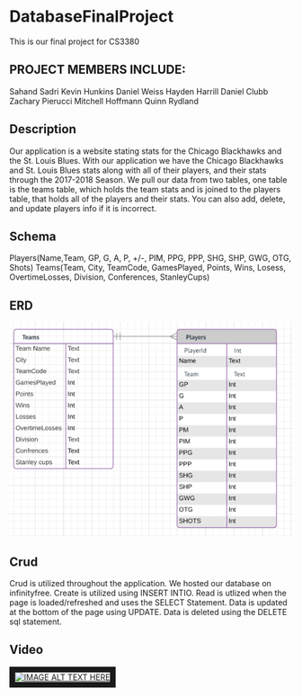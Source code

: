 # DatabaseFinalProject
This is our final project for CS3380 

## PROJECT MEMBERS INCLUDE:
Sahand Sadri
Kevin Hunkins
Daniel Weiss
Hayden Harrill
Daniel Clubb
Zachary Pierucci
Mitchell Hoffmann
Quinn Rydland

## Description
Our application is a website stating stats for the Chicago Blackhawks and the St. Louis Blues. With our application we have the Chicago Blackhawks and St. Louis Blues stats along with all of their players, and their stats through the 2017-2018 Season. We pull our data from two tables, one table is the teams table, which holds the team stats and is joined to the players table, that holds all of the players and their stats. You can also add, delete, and update players info if it is incorrect. 

## Schema
Players(Name,Team, GP, G, A, P, +/-, PIM, PPG, PPP, SHG, SHP, GWG, OTG, Shots)
Teams(Team, City, TeamCode, GamesPlayed, Points, Wins, Losess, OvertimeLosses, Division, Conferences, StanleyCups)

## ERD

![erd of database](https://github.com/sahandian/DatabaseFinalProject/blob/master/Screen%20Shot%202017-12-08%20at%201.03.36%20AM.png?raw=true"ERD")

## Crud
Crud is utilized throughout the application. We hosted our database on infinityfree. Create is utilized using INSERT INTIO. Read is utlized when the page is loaded/refreshed and uses the SELECT Statement. Data is updated at the bottom of the page using UPDATE. Data is deleted using the DELETE sql statement. 

## Video

<a href="http://www.youtube.com/watch?feature=player_embedded&v=YOUTUBE_VIDEO_ID_HERE
" target="_blank"><img src="http://img.youtube.com/vi/YOUTUBE_VIDEO_ID_HERE/0.jpg" 
alt="IMAGE ALT TEXT HERE" width="240" height="180" border="10" /></a>
